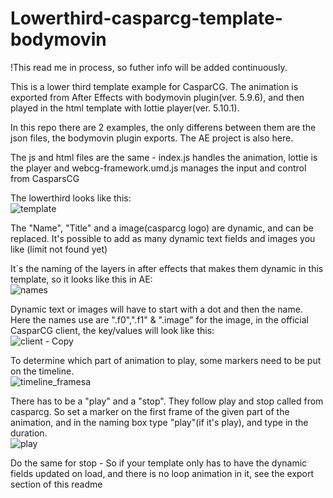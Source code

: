 # Lowerthird-casparcg-template-bodymovin
!This read me in process, so futher info will be added continuously.

This is a lower third template example for CasparCG. 
The animation is exported from After Effects with bodymovin plugin(ver. 5.9.6), and then played in the html template with lottie player(ver. 5.10.1).

In this repo there are 2 examples, the only differens between them are the json files, the bodymovin plugin exports. The AE project is also here.

The js and html files are the same - index.js handles the animation, lottie is the player and webcg-framework.umd.js manages the input and control from CasparsCG

The lowerthird looks like this:<br>
![template](https://user-images.githubusercontent.com/61490904/215807027-f6f5bd25-5fa6-4f50-b03f-a5d0f7e20a3b.JPG)

The "Name", "Title" and a image(casparcg logo) are dynamic, and can be replaced.
It's possible to add as many dynamic text fields and images you like (limit not found yet)

It´s the naming of the layers in after effects that makes them dynamic in this template, so it looks like this in AE:<br>
![names](https://user-images.githubusercontent.com/61490904/215814464-2f0f93e0-faf5-414a-a894-070aa41cf364.JPG)

Dynamic text or images will have to start with a dot and then the name.<br>
Here the names use are ".f0",".f1" & ".image" for the image, in the official CasparCG client, the key/values will look like this:<br>
![client - Copy](https://user-images.githubusercontent.com/61490904/215815595-ae321658-41fb-40f4-b73b-5a00ac42596e.jpg)

To determine which part of animation to play, some markers need to be put on the timeline.<br>
![timeline_framesa](https://user-images.githubusercontent.com/61490904/215841759-381487b5-e436-40df-a6ce-9373a2eeec37.JPG)<br>

There has to be a "play" and a "stop". They follow play and stop called from casparcg.
So set a marker on the first frame of the given part of the animation, and in the naming box type "play"(if it's play), and type in the duration. <br>
![play](https://user-images.githubusercontent.com/61490904/215842190-422ef16d-9721-4511-923a-014128a5b825.JPG)<br>

Do the same for stop - So if your template only has to have the dynamic fields updated on load, and there is no loop animation in it, see the export section of this readme<br>






























